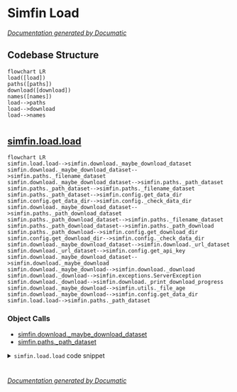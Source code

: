 # Simfin Load

[_Documentation generated by Documatic_](https://www.documatic.com)

<!---Documatic-section-Codebase Structure-start--->
## Codebase Structure

<!---Documatic-block-system_architecture-start--->
```mermaid
flowchart LR
load([load])
paths([paths])
download([download])
names([names])
load-->paths
load-->download
load-->names
```
<!---Documatic-block-system_architecture-end--->

# #
<!---Documatic-section-Codebase Structure-end--->

<!---Documatic-section-simfin.load.load-start--->
## [simfin.load.load](16-simfin_load.md#simfin.load.load)

<!---Documatic-section-load-start--->
```mermaid
flowchart LR
simfin.load.load-->simfin.download._maybe_download_dataset
simfin.download._maybe_download_dataset-->simfin.paths._filename_dataset
simfin.download._maybe_download_dataset-->simfin.paths._path_dataset
simfin.paths._path_dataset-->simfin.paths._filename_dataset
simfin.paths._path_dataset-->simfin.config.get_data_dir
simfin.config.get_data_dir-->simfin.config._check_data_dir
simfin.download._maybe_download_dataset-->simfin.paths._path_download_dataset
simfin.paths._path_download_dataset-->simfin.paths._filename_dataset
simfin.paths._path_download_dataset-->simfin.paths._path_download
simfin.paths._path_download-->simfin.config.get_download_dir
simfin.config.get_download_dir-->simfin.config._check_data_dir
simfin.download._maybe_download_dataset-->simfin.download._url_dataset
simfin.download._url_dataset-->simfin.config.get_api_key
simfin.download._maybe_download_dataset-->simfin.download._maybe_download
simfin.download._maybe_download-->simfin.download._download
simfin.download._download-->simfin.exceptions.ServerException
simfin.download._download-->simfin.download._print_download_progress
simfin.download._maybe_download-->simfin.utils._file_age
simfin.download._maybe_download-->simfin.config.get_data_dir
simfin.load.load-->simfin.paths._path_dataset
```

### Object Calls

* [simfin.download._maybe_download_dataset](13-simfin_download.md#simfin.download._maybe_download_dataset)
* [simfin.paths._path_dataset](7-simfin_paths.md#simfin.paths._path_dataset)

<!---Documatic-block-simfin.load.load-start--->
<details>
	<summary><code>simfin.load.load</code> code snippet</summary>

```python
def load(dataset, variant=None, market=None, parse_dates=None, index=None, refresh_days=30):
    assert dataset is not None
    dataset = dataset.lower()
    if variant is not None:
        variant = variant.lower()
    if market is not None:
        market = market.lower()
    dataset_args = {'dataset': dataset, 'variant': variant, 'market': market}
    _maybe_download_dataset(**dataset_args, refresh_days=refresh_days)
    date_parser = lambda x: pd.to_datetime(x, yearfirst=True, dayfirst=False)
    print('- Loading from disk ... ', end='')
    path = _path_dataset(**dataset_args)
    df = pd.read_csv(path, sep=';', header=0, parse_dates=parse_dates, date_parser=date_parser)
    if index is not None:
        df.set_index(index, inplace=True)
        df.sort_index(ascending=True, inplace=True)
    print('Done!')
    return df
```
</details>
<!---Documatic-block-simfin.load.load-end--->
<!---Documatic-section-load-end--->

# #
<!---Documatic-section-simfin.load.load-end--->

[_Documentation generated by Documatic_](https://www.documatic.com)